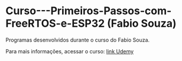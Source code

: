 # Curso---Primeiros-Passos-com-FreeRTOS-e-ESP32 (Fabio Souza)

Programas desenvolvidos durante o curso do Fabio Souza.

Para mais informações, acessar o curso: [link Udemy](https://www.udemy.com/course/primeiros-passos-com-o-freertos/)
